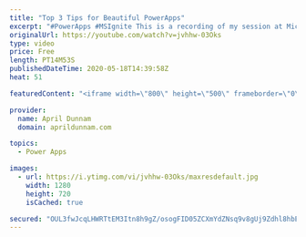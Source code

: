 ```yaml
---
title: "Top 3 Tips for Beautiful PowerApps"
excerpt: "#PowerApps #MSIgnite This is a recording of my session at Microsoft Ignite 2019 on \"Top 3 Tips for Beautiful PowerApps\".  In this 20 minute session, I show tips to help you improve the look and feel of your PowerApps."
originalUrl: https://youtube.com/watch?v=jvhhw-03Oks
type: video
price: Free
length: PT14M53S
publishedDateTime: 2020-05-18T14:39:58Z
heat: 51

featuredContent: "<iframe width=\"800\" height=\"500\" frameborder=\"0\" src=\"https://www.youtube.com/embed/jvhhw-03Oks\" allow=\"accelerometer; autoplay; encrypted-media; gyroscope; picture-in-picture\" allowfullscreen></iframe>"

provider:
  name: April Dunnam
  domain: aprildunnam.com

topics:
  - Power Apps

images:
  - url: https://i.ytimg.com/vi/jvhhw-03Oks/maxresdefault.jpg
    width: 1280
    height: 720
    isCached: true

secured: "OUL3fwJcqLHWRTtEM3Itn8h9gZ/osogFID05ZCXmYdZNsq9v8gUj9Zdhl8hbEbgDzphrZVLxQ43ci5j1eD1lk0hVs+YDjJs3bnu3wC0DP4ScYEfqj1ZMQykooUWVyd8+7UZpUtD13NOOY3OJ9SOCIOhXJrEnfJj6rgtc9azlavZMNza51HEsrKAXRqh0IX5Eimblqe1yAwDIGbJtsn4HXYne5G1GRMsPElHlLFe6zOyfJdHlE71E0RG0AKz3EBSgdstqgbirthvWVo/8PjNZXmoChut4SqKm//0Oxj9Nhf/DigF8BXxxAlabpgL0CHhxNtNuNEqPz8rIzWRdoxSpavbj1cBfts1W3FZk6EGNp48VCnSCFCl3DdubW5reUDj6lUtQoVAPw7rWKdJu4v1LfZUVPXfJHAP4oz54yIFQYQg=;+zc8a2nM2e9sAcK8TGuUfg=="
---
```



